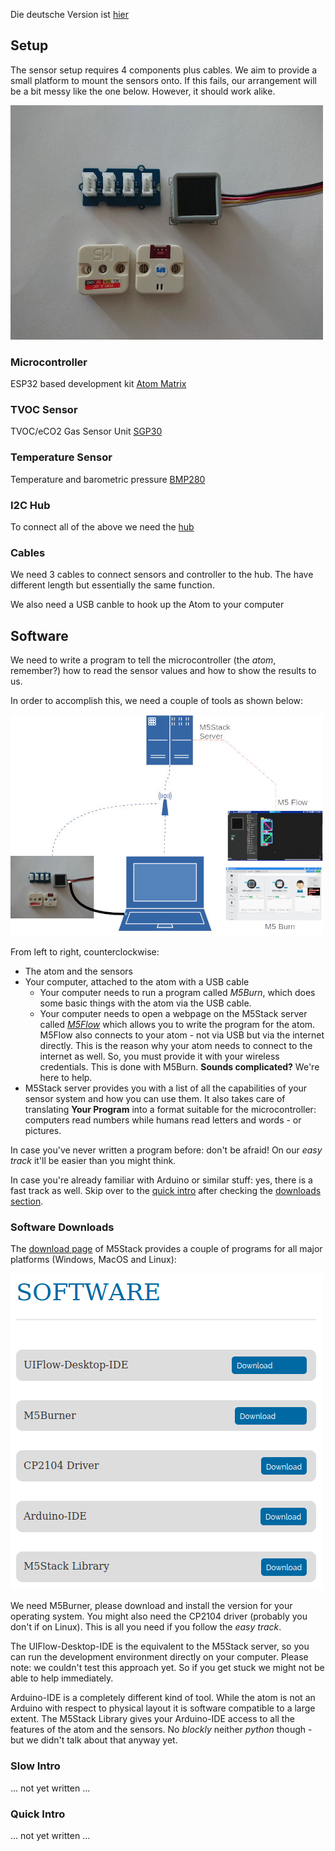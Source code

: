 Die deutsche Version ist [hier](./liesmich.md)

## Setup
The sensor setup requires 4 components plus cables. 
We aim to provide a small platform to mount the sensors onto. 
If this fails, our arrangement will be a bit messy like the one below. However, it should work alike.

![](setup1.jpg)

### Microcontroller 
ESP32 based development kit [Atom Matrix](https://m5stack.com/products/atom-matrix-esp32-development-kit)

### TVOC Sensor
TVOC/eCO2 Gas Sensor Unit [SGP30](https://m5stack.com/products/tvoc-eco2-gas-unit-sgp30)

### Temperature Sensor
Temperature and barometric pressure [BMP280](https://m5stack.com/collections/m5-unit/products/barometric-pressure-unitbmp280)

### I2C Hub
To connect all of the above we need the [hub](https://wiki.seeedstudio.com/Grove-I2C_Hub/) 

### Cables
We need 3 cables to connect sensors and controller to the hub. The have different length but essentially the same function. 

We also need a USB canble to hook up the Atom to your computer

## Software
We need to write a program to tell the microcontroller (the *atom*, remember?) how to read
the sensor values and how to show the results to us.

In order to accomplish this, we need a couple of tools as shown below:

![](swarch.jpg)

From left to right, counterclockwise:
 * The atom and the sensors
 * Your computer, attached to the atom with a USB cable
   * Your computer needs to run a program called *M5Burn*, which does some basic things with the atom via the USB cable.
   * Your computer needs to open a webpage on the M5Stack server called [*M5Flow*](https://flow.m5stack.com/) which allows you to write the program for the atom. M5Flow also connects to your atom - not via USB but via the internet directly. This is the reason why your atom needs to connect to the internet as well. So, you must provide it with your wireless credentials. This is done with M5Burn. **Sounds complicated?** We're here to help.
 * M5Stack server provides you with a list of all the capabilities of your sensor system and how you can use them. It also takes care of translating **Your Program** into a format suitable for the microcontroller: computers read numbers while humans read letters and words - or pictures.

In case you've never written a program before: don't be afraid! On our *easy track* it'll be easier than you might think.

In case you're already familiar with Arduino or similar stuff: yes, there is a fast track as well. Skip over to the [quick intro](#quick-intro) after checking the [downloads section](#software-downloads).


### Software Downloads
The [download page](https://m5stack.com/pages/download) of M5Stack provides a couple of programs for all major platforms (Windows, MacOS and Linux):

![](m5downs.png)

We need M5Burner, please download and install the version for your operating system. You might also need the CP2104 driver (probably you don't if on Linux). This is all you need if you follow the *easy track*.

The UIFlow-Desktop-IDE is the equivalent to the M5Stack server, so you can run the development environment directly on your computer. Please note: we couldn't test this approach yet. So if you get stuck we might not be able to help immediately.

Arduino-IDE is a completely different kind of tool. While the atom is not an Arduino with respect to physical layout it is software compatible to a large extent. The M5Stack Library gives your Arduino-IDE access to all the features of the atom and the sensors. No *blockly* neither *python* though - but we didn't talk about that anyway yet.

### Slow Intro
... not yet written ...


### Quick Intro
... not yet written ...





